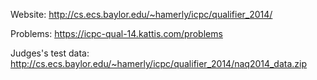 Website: http://cs.ecs.baylor.edu/~hamerly/icpc/qualifier_2014/

Problems: https://icpc-qual-14.kattis.com/problems

Judges's test data: http://cs.ecs.baylor.edu/~hamerly/icpc/qualifier_2014/naq2014_data.zip
